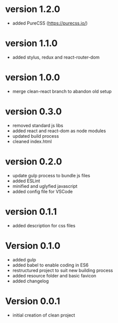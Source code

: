 # version 1.2.0
- added PureCSS (https://purecss.io/)

# version 1.1.0
- added stylus, redux and react-router-dom

# version 1.0.0
- merge clean-react branch to abandon old setup

# version 0.3.0
- removed standard js libs
- added react and react-dom as node modules
- updated build process
- cleaned index.html

# version 0.2.0
- update gulp process to bundle js files
- added ESLint
- minified and uglyfied javascript
- added config file for VSCode

# version 0.1.1
- added description for css files

# Version 0.1.0
- added gulp
- added babel to enable coding in ES6
- restructured project to suit new building process
- added resource folder and basic favicon
- added changelog

# Version 0.0.1
- initial creation of clean project